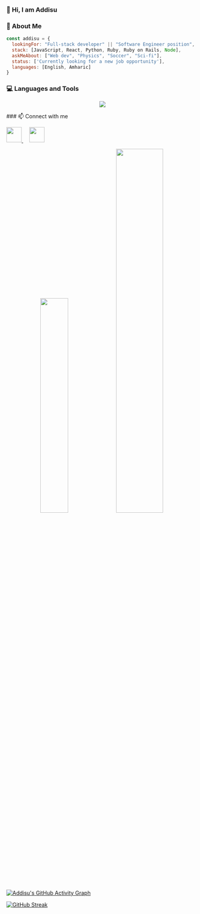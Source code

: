 
### 👋 Hi, I am Addisu  

### 👤 About Me

```javascript
const addisu = {
  lookingFor: "Full-stack developer" || "Software Engineer position",
  stack: [JavaScript, React, Python, Ruby, Ruby on Rails, Node],
  askMeAbout: ["Web dev", "Physics", "Soccer", "Sci-fi"],
  status: ['Currently looking for a new job opportunity'],
  languages: [English, Amharic]
}
```

### 💻  Languages and Tools 

<p align="center">
  <a href="https://github.com/Addisu87">
    <img src="https://skillicons.dev/icons?i=html,css,bootstrap,tailwind,js,ts,webpack,react,redux,nextjs,graphql,nodejs,ruby,rails,python,django,fastapi,supabase,postgres,docker,aws,git,vercel,jest,postman,pytest" />
  </a>
</p>
### 📫 Connect with me

<p align="left"> <a href="https://www.linkedin.com/in/addisu-tedla/"> <img src="https://cdn.jsdelivr.net/gh/devicons/devicon/icons/linkedin/linkedin-original.svg" width="40" height="40"/> </a> &#8287;&#8287;&#8287; <a href="mailto:addisu.haile@yahoo.com"> <img src="https://www.vectorlogo.zone/logos/yahoo/yahoo-tile.svg" width="40" height="40"/> </a> </p><div align="center"> <img src="https://github-readme-stats.vercel.app/api/top-langs/?username=Addisu87&layout=compact&theme=gotham" width="38%"/> <img src="https://github-readme-stats.vercel.app/api?username=Addisu87&show_icons=true&count_private=true&theme=gotham" width="49.5%"/> </div>


[![Addisu's GitHub Activity Graph](https://github-readme-activity-graph.vercel.app/graph?username=Addisu87&theme=gotham&area=true&hide_border=true)](https://github.com/Addisu87/github-readme-activity-graph)


[![GitHub Streak](https://streak-stats.demolab.com/?user=Addisu87&theme=gotham)](https://git.io/streak-stats)

